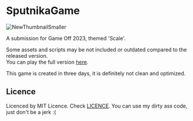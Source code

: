 # SputnikaGame
![NewThumbnailSmaller](https://github.com/GeonhanLee/SputnikaGame-GameOff2023/assets/37390116/55b0b06c-d0fa-4f7a-89b9-5e0002cb0681)

A submission for Game Off 2023, themed 'Scale'. 

Some assets and scripts may be not included or outdated compared to the released version.  
You can play the full version [here](https://egunan.itch.io/sputnika-game).

This game is created in three days, it is definitely not clean and optimized.

## Licence
Licenced by MIT Licence. Check [LICENCE](./LICENSE).
You can use my dirty ass code, just don't be a jerk :(
